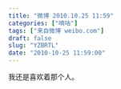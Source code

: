 ```yaml
---
title: "微博 2010.10.25 11:59"
categories: ["嘀咕"]
tags: ["来自微博 weibo.com"]
draft: false
slug: "YZBRTL"
date: "2010-10-25 11:59:00"
---
```


<p>我还是喜欢着那个人。 ​​​​</p>
